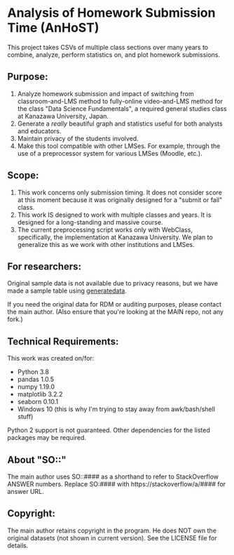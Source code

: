 # Analysis of Homework Submission Time (AnHoST)

This project takes CSVs of multiple class sections over many years to combine,
analyze, perform statistics on, and plot homework submissions.

## Purpose:

1. Analyze homework submission and impact of switching from classroom-and-LMS
   method to fully-online video-and-LMS method for the class "Data Science
   Fundamentals", a required general studies class at Kanazawa University,
   Japan.
2. Generate a *really* beautiful graph and statistics useful for both analysts
   and educators.
3. Maintain privacy of the students involved.
4. Make this tool compatible with other LMSes. For example, through the use of a
   preprocessor system for various LMSes (Moodle, etc.).

## Scope:

1. This work concerns only submission timing. It does not consider score at this
   moment because it was originally designed for a "submit or fail" class.
2. This work IS designed to work with multiple classes and years. It is designed
   for a long-standing and massive course.
3. The current preprocessing script works only with WebClass, specifically, the
   implementation at Kanazawa University. We plan to generalize this as we work
   with other institutions and LMSes.

## For researchers:

Original sample data is not available due to privacy reasons, but we have made
a sample table using [generatedata](https://github.com/benkeen/generatedata).

If you need the original data for RDM or auditing purposes, please contact the
main author. (Also ensure that you're looking at the MAIN repo, not any fork.)

## Technical Requirements:

This work was created on/for:

* Python 3.8
* pandas 1.0.5
* numpy 1.19.0
* matplotlib 3.2.2
* seaborn 0.10.1
* Windows 10 (this is why I'm trying to stay away from awk/bash/shell stuff)

Python 2 support is not guaranteed. Other dependencies for the listed packages
may be required.

## About "SO::"

The main author uses SO::#### as a shorthand to refer to StackOverflow ANSWER
numbers. Replace SO:#### with https://stackoverflow/a/#### for answer URL.

## Copyright:

The main author retains copyright in the program. He does NOT own the original
datasets (not shown in current version). See the LICENSE file for details.

